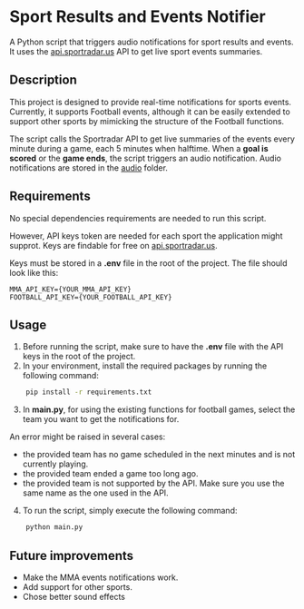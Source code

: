 # Sport Results and Events Notifier

A Python script that triggers audio notifications for sport results and events. It uses the [api.sportradar.us](https://developer.sportradar.com) API to get live sport events summaries.

## Description

This project is designed to provide real-time notifications for sports events. Currently, it supports Football events, although it can be easily extended to support other sports by mimicking the structure of the Football functions.

The script calls the Sportradar API to get live summaries of the events every minute during a game, each 5 minutes when halftime. When a **goal is scored** or the **game ends**, the script triggers an audio notification. Audio notifications are stored in the [audio](./audio) folder.

## Requirements

No special dependencies requirements are needed to run this script.

However, API keys token are needed for each sport the application might supprot. Keys are findable for free on [api.sportradar.us](https://developer.sportradar.com).

Keys must be stored in a **.env** file in the root of the project. The file should look like this:

```env
MMA_API_KEY={YOUR_MMA_API_KEY}
FOOTBALL_API_KEY={YOUR_FOOTBALL_API_KEY}
```

## Usage

1. Before running the script, make sure to have the **.env** file with the API keys in the root of the project.
2. In your environment, install the required packages by running the following command:

```bash
    pip install -r requirements.txt
```

3. In **main.py**, for using the existing functions for football games, select the team you want to get the notifications for.

An error might be raised in several cases:

- the provided team has no game scheduled in the next minutes and is not currently playing.
- the provided team ended a game too long ago.
- the provided team is not supported by the API. Make sure you use the same name as the one used in the API.

4. To run the script, simply execute the following command:

```bash
    python main.py
```

## Future improvements

- Make the MMA events notifications work.
- Add support for other sports.
- Chose better sound effects
